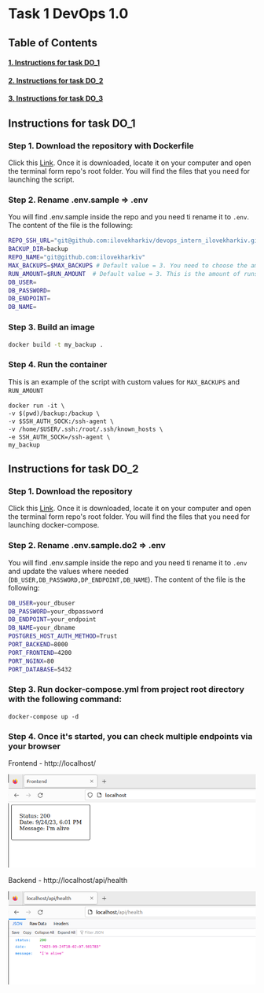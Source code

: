 # Task 1 DevOps 1.0

## Table of Contents
#### [1. Instructions for task DO_1](https://github.com/ilovekharkiv/devops_intern_ilovekharkiv/tree/DO_2#instructions-for-task-do_1)
#### [2. Instructions for task DO_2](https://github.com/ilovekharkiv/devops_intern_ilovekharkiv/tree/DO_2#instructions-for-task-do_2)
#### [3. Instructions for task DO_3]()


## Instructions for task DO_1

### Step 1. Download the repository with Dockerfile 

Click this [Link](https://github.com/ilovekharkiv/devops_intern_ilovekharkiv/archive/refs/heads/DO_1.zip). Once it is downloaded, locate it on your computer and open the terminal form repo's root folder. You will find the files that you need for launching the script.

### Step 2. Rename .env.sample => .env

You will find .env.sample inside the repo and you need ti rename it to `.env`. The content of the file is the following:

```bash
REPO_SSH_URL="git@github.com:ilovekharkiv/devops_intern_ilovekharkiv.git"
BACKUP_DIR=backup
REPO_NAME="git@github.com:ilovekharkiv"
MAX_BACKUPS=$MAX_BACKUPS # Default value = 3. You need to choose the amount of backups you would like to generate. Please keep in mind that MAX_BACKUPS has to be >0, otherwise backup won't be created
RUN_AMOUNT=$RUN_AMOUNT  # Default value = 3. This is the amount of runs, which script will do before it stops.
DB_USER=
DB_PASSWORD=
DB_ENDPOINT=
DB_NAME=
```

### Step 3. Build an image

```bash
docker build -t my_backup .
```

### Step 4. Run the container

This is an example of the script with custom values for `MAX_BACKUPS` and `RUN_AMOUNT`

```
docker run -it \
-v $(pwd)/backup:/backup \
-v $SSH_AUTH_SOCK:/ssh-agent \
-v /home/$USER/.ssh:/root/.ssh/known_hosts \
-e SSH_AUTH_SOCK=/ssh-agent \
my_backup
``` 

## Instructions for task DO_2

### Step 1. Download the repository 

Click this [Link](https://github.com/ilovekharkiv/devops_intern_ilovekharkiv/archive/refs/heads/DO_2.zip). Once it is downloaded, locate it on your computer and open the terminal form repo's root folder. You will find the files that you need for launching docker-compose.

### Step 2. Rename .env.sample.do2 => .env

You will find .env.sample inside the repo and you need ti rename it to `.env` and update the values where needed (`DB_USER,DB_PASSWORD,DP_ENDPOINT,DB_NAME`). The content of the file is the following:

```bash
DB_USER=your_dbuser
DB_PASSWORD=your_dbpassword
DB_ENDPOINT=your_endpoint
DB_NAME=your_dbname
POSTGRES_HOST_AUTH_METHOD=Trust
PORT_BACKEND=8000
PORT_FRONTEND=4200
PORT_NGINX=80
PORT_DATABASE=5432
```

### Step 3. Run docker-compose.yml from project root directory with the following command:

```
docker-compose up -d
```

### Step 4. Once it's started, you can check multiple endpoints via your browser

Frontend - http://localhost/

![](/screenshots/do_2/frontend.png "frontend")

Backend - http://localhost/api/health

![](/screenshots/do_2/backend.png "backend")